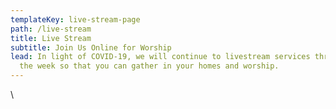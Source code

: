 ```yaml
---
templateKey: live-stream-page
path: /live-stream
title: Live Stream
subtitle: Join Us Online for Worship
lead: In light of COVID-19, we will continue to livestream services throughout
  the week so that you can gather in your homes and worship.
---
```

\